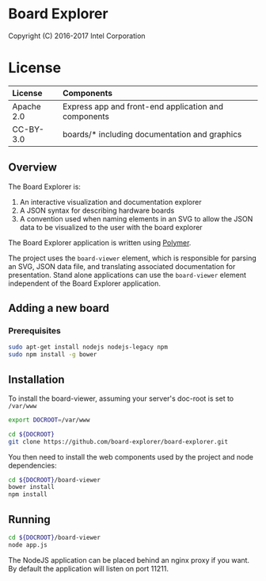 # Board Explorer

Copyright (C) 2016-2017 Intel Corporation

# License

| License    | Components                                           |
|:-----------|:-----------------------------------------------------|
| Apache 2.0 | Express app and front-end application and components |
| CC-BY-3.0  | boards/* including documentation and graphics        |

## Overview

The Board Explorer is:

1. An interactive visualization and documentation explorer
2. A JSON syntax for describing hardware boards
3. A convention used when naming elements in an SVG to allow the JSON data to
   be visualized to the user with the board explorer

The Board Explorer application is written using [Polymer](https://polymer-project.org).

The project uses the `board-viewer` element, which is responsible for parsing
an SVG, JSON data file, and translating associated documentation for
presentation. Stand alone applications can use the `board-viewer` element
independent of the Board Explorer application.


## Adding a new board




### Prerequisites

```bash
sudo apt-get install nodejs nodejs-legacy npm
sudo npm install -g bower
```

## Installation

To install the board-viewer, assuming your server's doc-root is set to `/var/www`

```bash
export DOCROOT=/var/www
```

```bash
cd ${DOCROOT}
git clone https://github.com/board-explorer/board-explorer.git
```

You then need to install the web components used by the project and node
dependencies:

```bash
cd ${DOCROOT}/board-viewer
bower install
npm install
```

## Running

```bash
cd ${DOCROOT}/board-viewer
node app.js
```

The NodeJS application can be placed behind an nginx proxy if you want. By
default the application will listen on port 11211.

